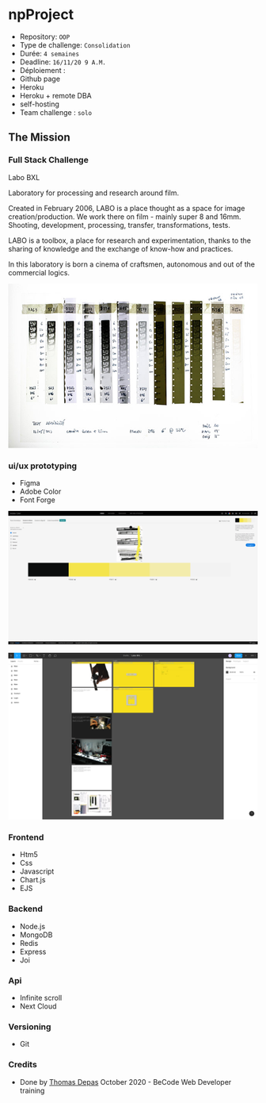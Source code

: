 # npProject

- Repository: `OOP`
- Type de challenge:  `Consolidation`
- Durée: `4 semaines`
- Deadline: `16/11/20 9 A.M.`
- Déploiement :
- Github page
- Heroku
- Heroku + remote DBA
- self-hosting
- Team challenge :  `solo`

## The Mission

### Full Stack Challenge

Labo BXL

Laboratory for processing and research around film.

Created in February 2006, LABO is a place thought as a space for image creation/production. We work there on film - mainly super 8 and 16mm. Shooting, development, processing, transfer, transformations, tests.

LABO is a toolbox, a place for research and experimentation, thanks to the sharing of knowledge and the exchange of know-how and practices.

In this laboratory is born a cinema of craftsmen, autonomous and out of the commercial logics.

<p align="center">
  <img src="LaboBXL/frontend/public/images/lab.jpeg" alt="Labo BXL"/>
</p>

### ui/ux prototyping
 
- Figma
- Adobe Color 
- Font Forge 

<p align="center">
  <img src="LaboBXL/frontend/public/ref/ref1.png" alt="Labo BXL"/>
</p>

<p align="center">
  <img src="LaboBXL/frontend/public/ref/figma.png" alt="Labo BXL"/>
</p>

 
### Frontend 

- Htm5
- Css
- Javascript
- Chart.js
- EJS

### Backend 

- Node.js 
- MongoDB
- Redis
- Express 
- Joi

### Api
- Infinite scroll
- Next Cloud 

### Versioning

- Git 

### Credits 

- Done by [Thomas Depas](https://github.com/Thdepas) October 2020 - BeCode Web Developer training
